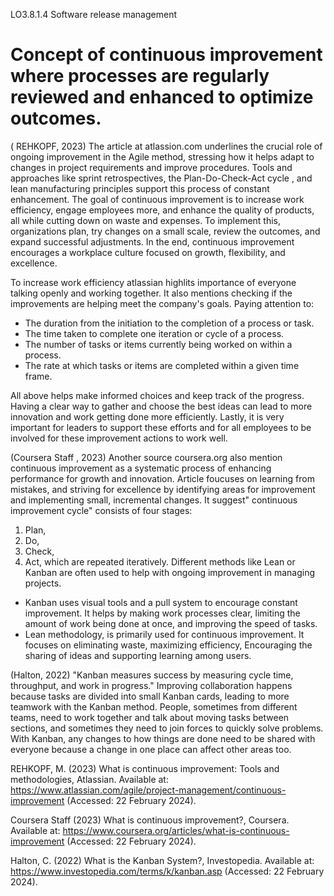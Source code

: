 LO3.8.1.4
Software release management

# Concept of continuous improvement where processes are regularly reviewed and enhanced to optimize outcomes.

( REHKOPF, 2023)
The article at atlassion.com underlines the crucial role of ongoing improvement in the Agile method, stressing how it helps adapt to changes in project requirements and improve procedures. Tools and approaches like sprint retrospectives, the Plan-Do-Check-Act cycle , and lean manufacturing principles support this process of constant enhancement. The goal of continuous improvement is to increase work efficiency, engage employees more, and enhance the quality of products, all while cutting down on waste and expenses. To implement this, organizations plan, try changes on a small scale, review the outcomes, and expand successful adjustments. In the end, continuous improvement encourages a workplace culture focused on growth, flexibility, and excellence.

To increase work efficiency atlassian highlits importance of everyone talking openly and working together. It also mentions checking if the improvements are helping meet the company's goals. Paying attention to:
- The duration from the initiation to the completion of a process or task.
- The time taken to complete one iteration or cycle of a process.
- The number of tasks or items currently being worked on within a process.
- The rate at which tasks or items are completed within a given time frame.

All above helps make informed choices and keep track of the progress. Having a clear way to gather and choose the best ideas can lead to more innovation and work getting done more efficiently. Lastly, it is very important for leaders to support these efforts and for all employees to be involved for these improvement actions to work well.

(Coursera Staff , 2023)
Another source coursera.org also mention continuous improvement as a systematic process of enhancing performance for growth and innovation. Article foucuses on learning from mistakes, and striving for excellence by identifying areas for improvement and implementing small, incremental changes. It suggest" continuous improvement cycle" consists of four stages:
1. Plan,
2. Do,
3. Check,
4. Act,
which are repeated iteratively. Different methods like Lean or Kanban are often used to help with ongoing improvement in managing projects.
- Kanban uses visual tools and a pull system to encourage constant improvement. It helps by making work processes clear, limiting the amount of work being done at once, and improving the speed of tasks.
- Lean methodology, is primarily used for continuous improvement. It focuses on eliminating waste, maximizing efficiency, Encouraging the sharing of ideas and supporting learning among users.

(Halton, 2022)
"Kanban measures success by measuring cycle time, throughput, and work in progress."
Improving collaboration happens because tasks are divided into small Kanban cards, leading to more teamwork with the Kanban method. People, sometimes from different teams, need to work together and talk about moving tasks between sections, and sometimes they need to join forces to quickly solve problems. With Kanban, any changes to how things are done need to be shared with everyone because a change in one place can affect other areas too.

REHKOPF, M. (2023) What is continuous improvement: Tools and methodologies, Atlassian. Available at: https://www.atlassian.com/agile/project-management/continuous-improvement (Accessed: 22 February 2024). 

Coursera Staff (2023) What is continuous improvement?, Coursera. Available at: https://www.coursera.org/articles/what-is-continuous-improvement (Accessed: 22 February 2024). 

Halton, C. (2022) What is the Kanban System?, Investopedia. Available at: https://www.investopedia.com/terms/k/kanban.asp (Accessed: 22 February 2024). 